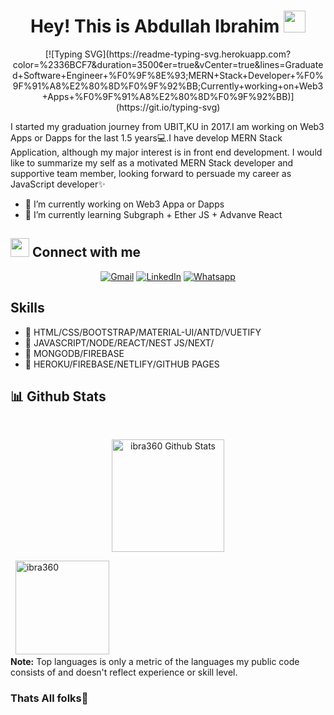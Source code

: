 <h1 align="center">Hey! This is Abdullah Ibrahim <img src="https://media.giphy.com/media/hvRJCLFzcasrR4ia7z/giphy.gif" width="35"></h1>
<p align="center">
[![Typing SVG](https://readme-typing-svg.herokuapp.com?color=%2336BCF7&duration=3500&center=true&vCenter=true&lines=Graduated+Software+Engineer+%F0%9F%8E%93;MERN+Stack+Developer+%F0%9F%91%A8%E2%80%8D%F0%9F%92%BB;Currently+working+on+Web3+Apps+%F0%9F%91%A8%E2%80%8D%F0%9F%92%BB)](https://git.io/typing-svg)
</p>

I started my graduation journey from UBIT,KU in 2017.I am working on Web3 Apps or Dapps for the last 1.5 years💻.I have develop MERN Stack Application, although my major interest is in front end development. I would like to summarize my self as a motivated MERN Stack developer and supportive team member, looking forward to persuade my career as JavaScript developer✨

- 🔭 I’m currently working on Web3 Appa or Dapps
- 🌱 I’m currently learning Subgraph + Ether JS + Advanve React

## <img src="https://media.giphy.com/media/iY8CRBdQXODJSCERIr/giphy.gif" width="30px" marginTop="10px"> Connect with me

<p align="center">
	<a href="mailto:a.ebrahym360@gmail.com"><img img src="https://img.shields.io/badge/gmail-%23EA4335.svg?style=plastic&logo=gmail&logoColor=white" alt="Gmail"/></a>
	<a href="https://www.linkedin.com/in/abdullah-ibrahim-9b0aa418b/"><img src="https://img.shields.io/badge/linkedin-%230A66C2.svg?style=plastic&logo=linkedin&logoColor=white" alt="LinkedIn"/></a>
	<a href="https://wa.me/03342150724"><img src="https://img.shields.io/badge/whatsapp-%2325D366.svg?style=plastic&logo=whatsapp&logoColor=white" alt="Whatsapp"/></a>
	
</p>

## Skills

- 📌 HTML/CSS/BOOTSTRAP/MATERIAL-UI/ANTD/VUETIFY
- 📌 JAVASCRIPT/NODE/REACT/NEST JS/NEXT/
- 📌 MONGODB/FIREBASE
- 📌 HEROKU/FIREBASE/NETLIFY/GITHUB PAGES

## 📊 Github Stats

  <br/>
  <p align="center">
    <img alt="ibra360 Github Stats" src="https://github-readme-stats.vercel.app/api?username=ibra360&show_icons=true&count_private=true&theme=algolia" height="180px"/>

&nbsp;
<img src="https://github-readme-stats.vercel.app/api/top-langs?username=ibra360&langs_count=10&show_icons=true&locale=en&layout=compact&theme=algolia" alt="ibra360" height="150px"/>
<br/>
<b>Note:</b> Top languages is only a metric of the languages my public code consists of and doesn't reflect experience or skill level.

  </p>

### Thats All folks🙌
